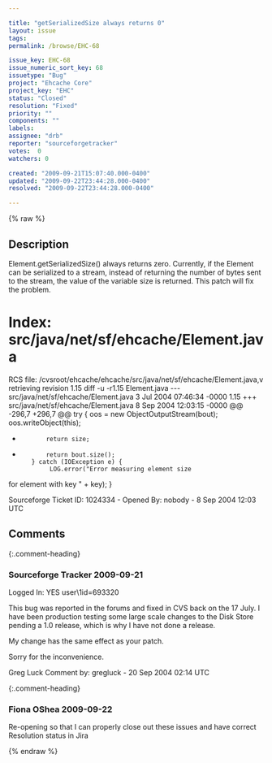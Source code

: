 ```yaml
---

title: "getSerializedSize always returns 0"
layout: issue
tags: 
permalink: /browse/EHC-68

issue_key: EHC-68
issue_numeric_sort_key: 68
issuetype: "Bug"
project: "Ehcache Core"
project_key: "EHC"
status: "Closed"
resolution: "Fixed"
priority: ""
components: ""
labels: 
assignee: "drb"
reporter: "sourceforgetracker"
votes:  0
watchers: 0

created: "2009-09-21T15:07:40.000-0400"
updated: "2009-09-22T23:44:28.000-0400"
resolved: "2009-09-22T23:44:28.000-0400"

---
```




{% raw %}



## Description

<div markdown="1" class="description">

Element.getSerializedSize() always returns zero. 
Currently, if the Element can be serialized to a
stream, instead of returning the number of bytes sent
to the stream, the value of the variable size is
returned.  This patch will fix the problem.

Index: src/java/net/sf/ehcache/Element.java
===================================================================
RCS file:
/cvsroot/ehcache/ehcache/src/java/net/sf/ehcache/Element.java,v
retrieving revision 1.15
diff -u -r1.15 Element.java
--- src/java/net/sf/ehcache/Element.java        3 Jul
2004 07:46:34 -0000      1.15
+++ src/java/net/sf/ehcache/Element.java        8 Sep
2004 12:03:15 -0000
@@ -296,7 +296,7 @@
         try {
             oos = new ObjectOutputStream(bout);
             oos.writeObject(this);
-            return size;
+            return bout.size();
         } catch (IOException e) {
              LOG.error("Error measuring element size
for element with key " + key);
         }

Sourceforge Ticket ID: 1024334 - Opened By: nobody - 8 Sep 2004 12:03 UTC

</div>

## Comments


{:.comment-heading}
### **Sourceforge Tracker** <span class="date">2009-09-21</span>

<div markdown="1" class="comment">

Logged In: YES 
user\1id=693320

This bug was reported in the forums and fixed in CVS back on the 17 
July. I have been production testing some large scale changes to the Disk 
Store pending a 1.0 release, which is why I have not done a release. 

My change has the same effect as your patch.

Sorry for the inconvenience.

Greg Luck
Comment by: gregluck - 20 Sep 2004 02:14 UTC

</div>


{:.comment-heading}
### **Fiona OShea** <span class="date">2009-09-22</span>

<div markdown="1" class="comment">

Re-opening so that I can properly close out these issues and have correct Resolution status in Jira

</div>



{% endraw %}
